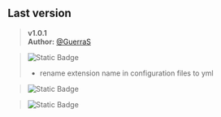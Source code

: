 ## Last version
>__v1.0.1__  
__Author:__ [@GuerraS](https://github.com/GuerraS)

>![Static Badge](https://img.shields.io/badge/Feature-green)
> - rename extension name in configuration files to yml

> ![Static Badge](https://img.shields.io/badge/Fix-red)
> 

> ![Static Badge](https://img.shields.io/badge/Update-blue)

